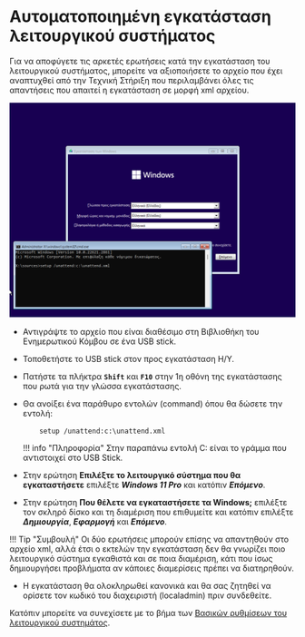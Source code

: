 # Αυτοματοποιημένη εγκατάσταση λειτουργικού συστήματος

Για να αποφύγετε τις αρκετές ερωτήσεις κατά την εγκατάσταση του λειτουργικού συστήματος, μπορείτε να αξιοποιήσετε το αρχείο που έχει αναπτυχθεί από την Τεχνική Στήριξη που περιλαμβάνει όλες τις απαντήσεις που απαιτεί η εγκατάσταση σε μορφή xml αρχείου.

[![](01-unattended-installation.png)](01-unattended-installation.png)

- Αντιγράψτε το αρχείο που είναι διαθέσιμο στη Βιβλιοθήκη του Ενημερωτικού Κόμβου σε ένα USB stick.
- Τοποθετήστε το USB stick στον προς εγκατάσταση Η/Υ.
- Πατήστε τα πλήκτρα **`Shift`** και **`F10`** στην 1η οθόνη της εγκατάστασης που ρωτά για την γλώσσα εγκατάστασης.
- Θα ανοίξει ένα παράθυρο εντολών (command) όπου θα δώσετε την εντολή:

    ```shell
        setup /unattend:c:\unattend.xml
    ```

    !!! info "Πληροφορία"
        Στην παραπάνω εντολή C: είναι το γράμμα που αντιστοιχεί στο USB Stick.

- Στην ερώτηση **Επιλέξτε το λειτουργικό σύστημα που θα εγκαταστήσετε** επιλέξτε ***Windows 11 Pro*** και κατόπιν ***Επόμενο***.
- Στην ερώτηση **Που θέλετε να εγκαταστήσετε τα Windows;** επιλέξτε τον σκληρό δίσκο και τη διαμέριση που επιθυμείτε και κατόπιν επιλέξτε ***Δημιουργία***, ***Εφαρμογή*** και ***Επόμενο***.

!!! Tip "Συμβουλή"
    Οι δύο ερωτήσεις μπορούν επίσης να απαντηθούν στο αρχείο xml, αλλά έτσι ο εκτελών την εγκατάσταση δεν θα γνωρίζει ποιο λειτουργικό σύστημα εγκαθιστά και σε ποια διαμέριση, κάτι που ίσως δημιουργήσει προβλήματα αν κάποιες διαμερίσεις πρέπει να διατηρηθούν.

- Η εγκατάσταση θα ολοκληρωθεί κανονικά και θα σας ζητηθεί να ορίσετε τον κωδικό του διαχειριστή (localadmin) πριν συνδεθείτε.

Κατόπιν μπορείτε να συνεχίσετε με το βήμα των [Βασικών ρυθμίσεων του λειτουργικού συστημάτος](../../basic-settings/index.md).